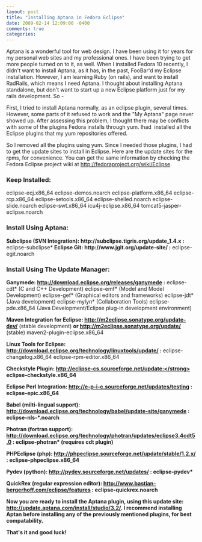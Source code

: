 ```yaml
---
layout: post
title: "Installing Aptana in Fedora Eclipse"
date: 2009-02-14 12:09:00 -0400
comments: true
categories:
---
```


Aptana is a wonderful tool for web design. I have been using it for years for my personal web sites and my professional ones. I have been trying to get more people turned on to it, as well. When I installed Fedora 10 recently, I didn't want to install Aptana, as it has, in the past, FooBar'd my Eclipse installation. However, I am learning Ruby (on rails), and want to install RadRails, which means I need Aptana. I thought about installing Aptana standalone, but don't want to start up a new Eclipse platform just for my rails development. So -

First, I tried to install Aptana normally, as an eclipse plugin, several times. However, some parts of it refused to work and the "My Aptana" page never showed up. After assessing this problem, I thought there may be conflicts with some of the plugins Fedora installs through yum. Ihad  installed all the Eclipse plugins that my yum repositories offered.

So I removed all the plugins using yum. Since I needed those plugins, I had to get the update sites to install in Eclipse. Here are the update sites for the rpms, for convenience. You can get the same information by checking the Fedora Eclipse project wiki at http://fedoraproject.org/wiki/Eclipse.

<h3>Keep Installed:</h3>
eclipse-ecj.x86_64
eclipse-demos.noarch
eclipse-platform.x86_64
eclipse-rcp.x86_64
eclipse-setools.x86_64
eclipse-shelled.noarch
eclipse-slide.noarch
eclipse-swt.x86_64
icu4j-eclipse.x86_64
tomcat5-jasper-eclipse.noarch

<h3>Install Using Aptana:</h3>
<strong>Subclipse (SVN Integration):
http://subclipse.tigris.org/update_1.4.x :</strong>
eclipse-subclipse*
<strong>Eclipse Git:
http://www.jgit.org/update-site/ :</strong>
eclipse-egit.noarch



<h3>Install Using The Update Manager:</h3>

<strong>Ganymede:
http://download.eclipse.org/releases/ganymede :</strong>
eclipse-cdt* (C and C++ Development)
eclipse-emf*  (Model and Model Development)
eclipse-gef* (Graphical editors and frameworks)
eclipse-jdt* (Java development)
eclipse-mylyn* (Collaboration Tools)
eclipse-pde.x86_64 (Java Development/Eclipse plug-in development environment)

<strong>Maven Integration for Eclipse:
http://m2eclipse.sonatype.org/update-dev/</strong> (stable development)
<strong>or http://m2eclipse.sonatype.org/update/</strong> (stable)
maven2-plugin-eclipse.x86_64

<strong>Linux Tools for Eclipse:
http://download.eclipse.org/technology/linuxtools/update/ :</strong>
eclipse-changelog.x86_64
eclipse-rpm-editor.x86_64

<strong>Checkstyle Plugin:
http://eclipse-cs.sourceforge.net/update:</strong>
eclipse-checkstyle.x86_64

<strong>Eclipse Perl Integration:
http://e-p-i-c.sourceforge.net/updates/testing :</strong>
eclipse-epic.x86_64

<strong>Babel (milti-lingual support):
http://download.eclipse.org/technology/babel/update-site/ganymede :</strong>
eclipse-nls-*.noarch

<strong>Photran (fortran support):
http://download.eclipse.org/technology/photran/updates/eclipse3.4cdt5.0  :</strong>
eclipse-photran*  (requires cdt plugin)

<strong>PHPEclipse (php):
http://phpeclipse.sourceforge.net/update/stable/1.2.x/ :</strong>
eclipse-phpeclipse.x86_64

<strong>Pydev (python):
http://pydev.sourceforge.net/updates/ :</strong>
eclipse-pydev*

<strong>QuickRex (regular expression editor):
http://www.bastian-bergerhoff.com/eclipse/features :</strong>
eclipse-quickrex.noarch

Now you are ready to install the Aptana plugin, using this update site: http://update.aptana.com/install/studio/3.2/. I recommend installing Aptan before installing any of the previously mentioned plugins, for best compatability.

That's it and good luck!
